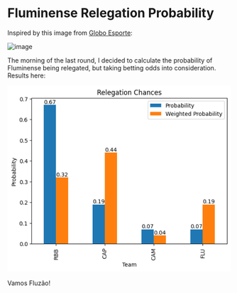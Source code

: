 # Fluminense Relegation Probability

Inspired by this image from [Globo Esporte](https://ge.globo.com/futebol/times/fluminense/noticia/2024/12/07/fluminense-tem-duas-chances-de-queda-em-27-cenarios-veja-riscos-para-bragantino-athletico-e-galo.ghtml):

![image](assets/cenarios-rebaixamento.avif)

The morning of the last round, I decided to calculate the probability of Fluminense being relegated, but taking betting odds into consideration. Results here: 

![image](assets/probabilities.png)

Vamos Fluzão!
